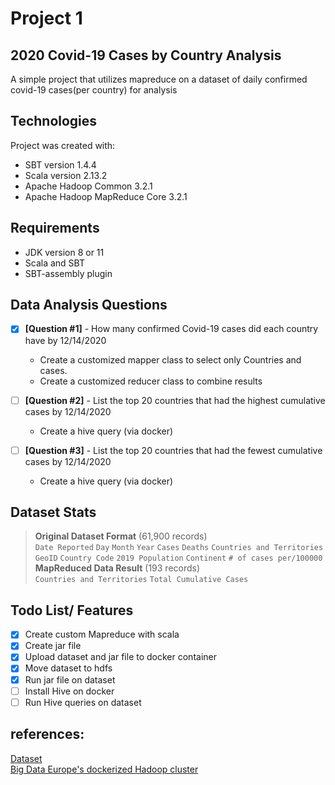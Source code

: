# Project 1

## 2020 Covid-19 Cases by Country Analysis

A simple project that utilizes mapreduce on a dataset of daily confirmed covid-19 cases(per country) for analysis

## Technologies

Project was created with:

- SBT version 1.4.4
- Scala version 2.13.2
- Apache Hadoop Common 3.2.1
- Apache Hadoop MapReduce Core 3.2.1

## Requirements

- JDK version 8 or 11
- Scala and SBT
- SBT-assembly plugin

## Data Analysis Questions

- [x] **[Question #1]** - How many confirmed Covid-19 cases did each country have by 12/14/2020

  - Create a customized mapper class to select only Countries and cases.
  - Create a customized reducer class to combine results

- [ ] **[Question #2]** - List the top 20 countries that had the highest cumulative cases by 12/14/2020

  - Create a hive query (via docker)

- [ ] **[Question #3]** - List the top 20 countries that had the fewest cumulative cases by 12/14/2020
  - Create a hive query (via docker)

## Dataset Stats

> **Original Dataset Format** (61,900 records)  
> `Date Reported` `Day` `Month` `Year` `Cases` `Deaths` `Countries and Territories`  
> `GeoID` `Country Code` `2019 Population` `Continent` `# of cases per/100000`  
**MapReduced Data Result** (193 records)  
> `Countries and Territories` `Total Cumulative Cases`

## Todo List/ Features

- [x] Create custom Mapreduce with scala
- [x] Create jar file
- [x] Upload dataset and jar file to docker container
- [x] Move dataset to hdfs
- [x] Run jar file on dataset
- [ ] Install Hive on docker
- [ ] Run Hive queries on dataset

## references:

[Dataset](https://www.ecdc.europa.eu/en/publications-data/download-todays-data-geographic-distribution-covid-19-cases-worldwide)  
[Big Data Europe's dockerized Hadoop cluster](https://github.com/big-data-europe/docker-hadoop)
